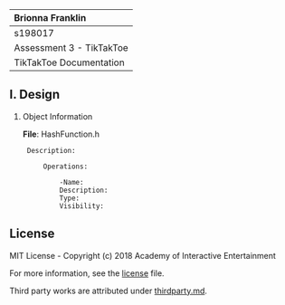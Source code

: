 | Brionna Franklin|
| :---              |
| s198017          |
| Assessment 3 - TikTakToe|
| TikTakToe Documentation |

## I. Design

1. Object Information

    **File**: HashFunction.h

        Description: 

            Operations:

                -Name: 
                Description: 
                Type: 
                Visibility: 

## License

MIT License - Copyright (c) 2018 Academy of Interactive Entertainment

For more information, see the [license][lic] file.

Third party works are attributed under [thirdparty.md][3p].

[lic]:license.md
[3p]:thirdparty.md
[raylib]:https://github.com/raysan5/raylib
